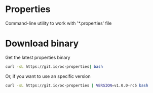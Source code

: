# Properties
Command-line utility to work with '\*.properties' file


# Download binary

Get the latest properties binary
```sh
curl -sL https://git.io/oc-properties| bash
```

Or, if you want to use an specific version

```sh
curl -sL https://git.io/oc-properties | VERSION=v1.0.0-rc5 bash
```
